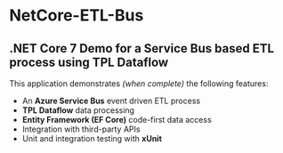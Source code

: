 # NetCore-ETL-Bus
## .NET Core 7 Demo for a Service Bus based ETL process using TPL Dataflow

This application demonstrates *(when complete)* the following features:
- An **Azure Service Bus** event driven ETL process
- **TPL Dataflow** data processing
- **Entity Framework (EF Core)** code-first data access
- Integration with third-party APIs
- Unit and integration testing with **xUnit**
<br/>
